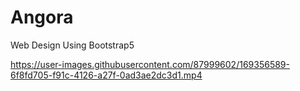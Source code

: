 # Angora
 Web Design Using Bootstrap5


https://user-images.githubusercontent.com/87999602/169356589-6f8fd705-f91c-4126-a27f-0ad3ae2dc3d1.mp4


